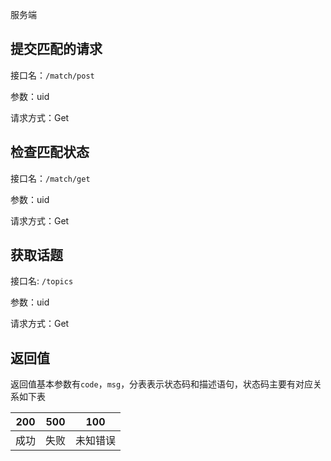 服务端

## 提交匹配的请求
接口名：`/match/post`

参数：uid

请求方式：Get


## 检查匹配状态
接口名：`/match/get`

参数：uid

请求方式：Get

## 获取话题

接口名: `/topics`

参数：uid

请求方式：Get

## 返回值
返回值基本参数有`code`，`msg`，分表表示状态码和描述语句，状态码主要有对应关系如下表

| 200| 500| 100|
|---|---|---|
|成功 |失败 | 未知错误|



